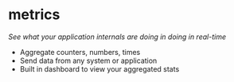metrics
=======

*See what your application internals are doing in doing in real-time*

* Aggregate counters, numbers, times
* Send data from any system or application
* Built in dashboard to view your aggregated stats
